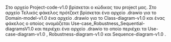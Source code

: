 Στο αρχείο Project-code-v1.0 βρίσκεται ο κώδικας του project μας.
Στο αρχείο Τελικός φάκελος πρότζεκτ βρίσκεται ένα αρχείο .drawio για το Domain-model-v1.0 ένα αρχείο .drawio για το Class-diagram-v1.0 και ένας φάκελος ο οποίος ονομάζεται 
Use-case_Robustness_Sequential-diagramsV1.0 και περιέχει ένα αρχείο .drawio το οποίο περιέχει τα Use-case-diagram-v1.0 , Robustness-diagram-v1.0 και Sequence-diagram-v1.0  .
